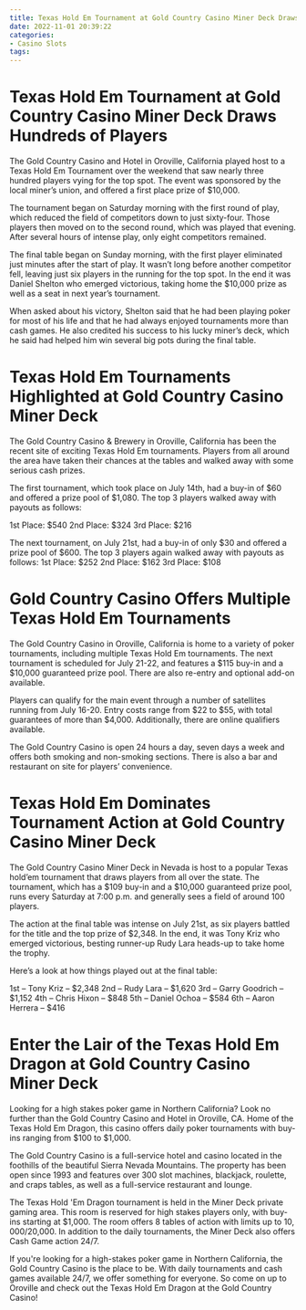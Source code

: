 ```yaml
---
title: Texas Hold Em Tournament at Gold Country Casino Miner Deck Draws Hundreds of Players
date: 2022-11-01 20:39:22
categories:
- Casino Slots
tags:
---
```



#  Texas Hold Em Tournament at Gold Country Casino Miner Deck Draws Hundreds of Players

The Gold Country Casino and Hotel in Oroville, California played host to a Texas Hold Em Tournament over the weekend that saw nearly three hundred players vying for the top spot. The event was sponsored by the local miner’s union, and offered a first place prize of $10,000.

The tournament began on Saturday morning with the first round of play, which reduced the field of competitors down to just sixty-four. Those players then moved on to the second round, which was played that evening. After several hours of intense play, only eight competitors remained.

The final table began on Sunday morning, with the first player eliminated just minutes after the start of play. It wasn’t long before another competitor fell, leaving just six players in the running for the top spot. In the end it was Daniel Shelton who emerged victorious, taking home the $10,000 prize as well as a seat in next year’s tournament.

When asked about his victory, Shelton said that he had been playing poker for most of his life and that he had always enjoyed tournaments more than cash games. He also credited his success to his lucky miner’s deck, which he said had helped him win several big pots during the final table.

#  Texas Hold Em Tournaments Highlighted at Gold Country Casino Miner Deck

The Gold Country Casino & Brewery in Oroville, California has been the recent site of exciting Texas Hold Em tournaments. Players from all around the area have taken their chances at the tables and walked away with some serious cash prizes.

The first tournament, which took place on July 14th, had a buy-in of $60 and offered a prize pool of $1,080. The top 3 players walked away with payouts as follows:

1st Place: $540
2nd Place: $324
3rd Place: $216

The next tournament, on July 21st, had a buy-in of only $30 and offered a prize pool of $600. The top 3 players again walked away with payouts as follows:
1st Place: $252
2nd Place: $162
3rd Place: $108

#  Gold Country Casino Offers Multiple Texas Hold Em Tournaments

The Gold Country Casino in Oroville, California is home to a variety of poker tournaments, including multiple Texas Hold Em tournaments. The next tournament is scheduled for July 21-22, and features a $115 buy-in and a $10,000 guaranteed prize pool. There are also re-entry and optional add-on available.

Players can qualify for the main event through a number of satellites running from July 16-20. Entry costs range from $22 to $55, with total guarantees of more than $4,000. Additionally, there are online qualifiers available.

The Gold Country Casino is open 24 hours a day, seven days a week and offers both smoking and non-smoking sections. There is also a bar and restaurant on site for players’ convenience.

#  Texas Hold Em Dominates Tournament Action at Gold Country Casino Miner Deck

The Gold Country Casino Miner Deck in Nevada is host to a popular Texas hold’em tournament that draws players from all over the state. The tournament, which has a $109 buy-in and a $10,000 guaranteed prize pool, runs every Saturday at 7:00 p.m. and generally sees a field of around 100 players.

The action at the final table was intense on July 21st, as six players battled for the title and the top prize of $2,348. In the end, it was Tony Kriz who emerged victorious, besting runner-up Rudy Lara heads-up to take home the trophy.

Here’s a look at how things played out at the final table:

1st – Tony Kriz – $2,348
2nd – Rudy Lara – $1,620
3rd – Garry Goodrich – $1,152
4th – Chris Hixon – $848
5th – Daniel Ochoa – $584
6th – Aaron Herrera – $416

#  Enter the Lair of the Texas Hold Em Dragon at Gold Country Casino Miner Deck

Looking for a high stakes poker game in Northern California? Look no further than the Gold Country Casino and Hotel in Oroville, CA. Home of the Texas Hold Em Dragon, this casino offers daily poker tournaments with buy-ins ranging from $100 to $1,000.

The Gold Country Casino is a full-service hotel and casino located in the foothills of the beautiful Sierra Nevada Mountains. The property has been open since 1993 and features over 300 slot machines, blackjack, roulette, and craps tables, as well as a full-service restaurant and lounge.

The Texas Hold 'Em Dragon tournament is held in the Miner Deck private gaming area. This room is reserved for high stakes players only, with buy-ins starting at $1,000. The room offers 8 tables of action with limits up to $10,000/$20,000. In addition to the daily tournaments, the Miner Deck also offers Cash Game action 24/7.

If you're looking for a high-stakes poker game in Northern California, the Gold Country Casino is the place to be. With daily tournaments and cash games available 24/7, we offer something for everyone. So come on up to Oroville and check out the Texas Hold Em Dragon at the Gold Country Casino!